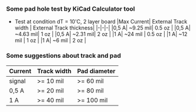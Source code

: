 ### Some pad hole test by KiCad Calculator tool
- Test at condition dT = 10'C, 2 layer board
    |Max Current| External Track width | External Track thickness|
    |-|-|-|
    |0,5 A| ~9.25 mil| 0.5 oz  |
    |0,5 A| ~4.63 mil| 1 oz  |
    |0,5 A| ~2.31 mil| 2 oz  |
    |1 A| ~24 mil | 0.5 oz |
    |1 A| ~12 mil | 1 oz |
    |1 A| ~6 mil | 2 oz |

### Some suggestions about track and pad
|Current| Track width| Pad diameter |
|-|-|-|
|signal| >= 10 mil| >= 60 mil |
|0,5 A| >= 20 mil | >= 80 mil |
| 1  A| >= 40 mil | >= 100 mil|